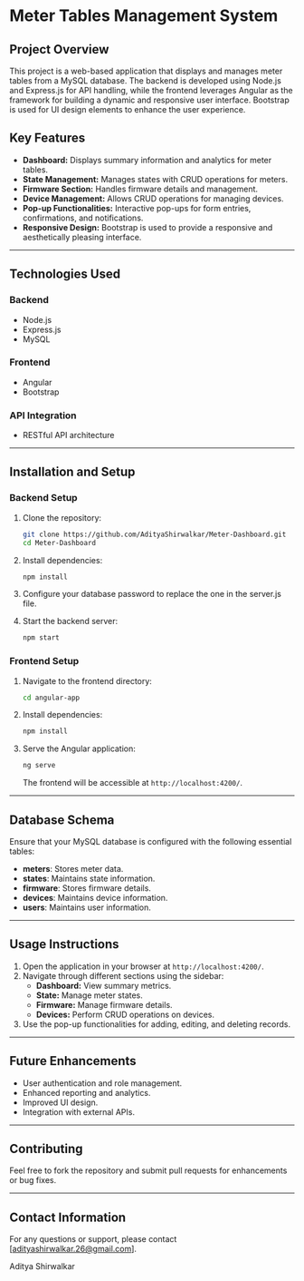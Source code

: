 # Meter Tables Management System

## **Project Overview**

This project is a web-based application that displays and manages meter tables from a MySQL database. The backend is developed using Node.js and Express.js for API handling, while the frontend leverages Angular as the framework for building a dynamic and responsive user interface. Bootstrap is used for UI design elements to enhance the user experience.

## **Key Features**

- **Dashboard:** Displays summary information and analytics for meter tables.
- **State Management:** Manages states with CRUD operations for meters.
- **Firmware Section:** Handles firmware details and management.
- **Device Management:** Allows CRUD operations for managing devices.
- **Pop-up Functionalities:** Interactive pop-ups for form entries, confirmations, and notifications.
- **Responsive Design:** Bootstrap is used to provide a responsive and aesthetically pleasing interface.

---

## **Technologies Used**

### **Backend**

- Node.js
- Express.js
- MySQL

### **Frontend**

- Angular
- Bootstrap

### **API Integration**

- RESTful API architecture

---

## **Installation and Setup**

### **Backend Setup**

1. Clone the repository:
   ```bash
   git clone https://github.com/AdityaShirwalkar/Meter-Dashboard.git
   cd Meter-Dashboard
   ```
2. Install dependencies:
   ```bash
   npm install
   ```
3. Configure your database password to replace the one in the server.js file.

4. Start the backend server:
   ```bash
   npm start
   ```

### **Frontend Setup**

1. Navigate to the frontend directory:
   ```bash
   cd angular-app
   ```
2. Install dependencies:
   ```bash
   npm install
   ```
3. Serve the Angular application:
   ```bash
   ng serve
   ```
   The frontend will be accessible at `http://localhost:4200/`.

---

## **Database Schema**

Ensure that your MySQL database is configured with the following essential tables:

- **meters**: Stores meter data.
- **states**: Maintains state information.
- **firmware**: Stores firmware details.
- **devices**: Maintains device information.
- **users**: Maintains user information.

---

## **Usage Instructions**

1. Open the application in your browser at `http://localhost:4200/`.
2. Navigate through different sections using the sidebar:
   - **Dashboard:** View summary metrics.
   - **State:** Manage meter states.
   - **Firmware:** Manage firmware details.
   - **Devices:** Perform CRUD operations on devices.
3. Use the pop-up functionalities for adding, editing, and deleting records.

---

## **Future Enhancements**

- User authentication and role management.
- Enhanced reporting and analytics.
- Improved UI design.
- Integration with external APIs.

---

## **Contributing**

Feel free to fork the repository and submit pull requests for enhancements or bug fixes.

---


## **Contact Information**

For any questions or support, please contact [[adityashirwalkar.26@gmail.com](mailto\:adityashirwalkar.26@gmail.com)].

Aditya Shirwalkar

